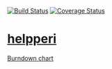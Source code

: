 [![Build Status](https://travis-ci.org/xjoxjox/helpperi.svg?branch=master)](https://travis-ci.org/xjoxjox/helpperi)  [![Coverage Status](https://coveralls.io/repos/github/xjoxjox/helpperi/badge.svg?branch=master)](https://coveralls.io/github/xjoxjox/helpperi?branch=master)

# [helpperi](http://helpperi.herokuapp.com/)

[Burndown chart](https://docs.google.com/spreadsheets/d/1h3LncD2UB7XuhtZ3nXzjOzSb2t9CoDokUFSik3Ow91A/edit#gid=1496424636)
